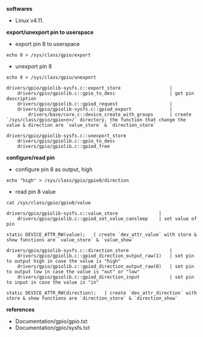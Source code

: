 **softwares**

- Linux v4.11.


**export/unexport pin to userspace**

- export pin 8 to userspace

```shell
echo 8 > /sys/class/gpio/export
```

- unexport pin 8

```shell
echo 8 > /sys/class/gpio/unexport
```

```
drivers/gpio/gpiolib-sysfs.c::export_store                  |
    drivers/gpio/gpiolib.c::gpio_to_desc                    | get pin description
    drivers/gpio/gpiolib.c::gpiod_request                   |
    drivers/gpio/gpiolib-sysfs.c::gpiod_export              |
        drivers/base/core.c::device_create_with_groups      | create `/sys/class/gpio/gpio<n>/` directory, the function that change the value & direction are `value_store` & `direction_store`

drivers/gpio/gpiolib-sysfs.c::unexport_store
    drivers/gpio/gpiolib.c::gpio_to_desc
    drivers/gpio/gpiolib.c::gpiod_free
```


**configure/read pin**

- configure pin 8 as output, high

```shell
echo "high" > /sys/class/gpio/gpio8/direction
```

- read pin 8 value

```shell
cat /sys/class/gpio/gpio8/value
```

```
drivers/gpio/gpiolib-sysfs.c::value_store               |
    drivers/gpio/gpiolib.c::gpiod_set_value_cansleep    | set value of pin

static DEVICE_ATTR_RW(value);   | create `dev_attr_value` with store & show functions are `value_store` & `value_show`
```

```
drivers/gpio/gpiolib-sysfs.c::direction_store               |
    drivers/gpio/gpiolib.c::gpiod_direction_output_raw(1)   | set pin to output high in case the value is "high"
    drivers/gpio/gpiolib.c::gpiod_direction_output_raw(0)   | set pin to output low in case the value is "out" or "low"
    drivers/gpio/gpiolib.c::gpiod_direction_input           | set pin to input in case the value is "in"

static DEVICE_ATTR_RW(direction);   | create `dev_attr_direction` with store & show functions are `direction_store` & `direction_show`
```


**references**

- Documentation/gpio/gpio.txt
- Documentation/gpio/sysfs.txt
